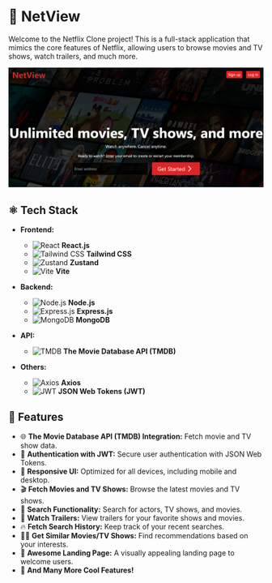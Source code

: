 # 🎥 NetView

Welcome to the Netflix Clone project! This is a full-stack application that mimics the core features of Netflix, allowing users to browse movies and TV shows, watch trailers, and much more.

![NetView](https://github.com/HerbertNtim/netview/blob/main/frontend/public/assets/Screenshot.png)

## ⚛️ Tech Stack

- **Frontend:**
  - ![React](https://img.shields.io/badge/-React-61DAFB?logo=react&logoColor=white&style=flat-square) **React.js**
  - ![Tailwind CSS](https://img.shields.io/badge/-Tailwind%20CSS-38B2AC?logo=tailwind-css&logoColor=white&style=flat-square) **Tailwind CSS**
  - ![Zustand](https://img.shields.io/badge/-Zustand-E24C4B?logoColor=white&style=flat-square) **Zustand**
  - ![Vite](https://img.shields.io/badge/Vite-646CFF?style=for-the-badge&logo=vite&logoColor=white) **Vite**


- **Backend:**
  - ![Node.js](https://img.shields.io/badge/-Node.js-339933?logo=node.js&logoColor=white&style=flat-square) **Node.js**
  - ![Express.js](https://img.shields.io/badge/-Express.js-000000?logo=express&logoColor=white&style=flat-square) **Express.js**
  - ![MongoDB](https://img.shields.io/badge/-MongoDB-47A248?logo=mongodb&logoColor=white&style=flat-square) **MongoDB**

- **API:**
  - ![TMDB](https://img.shields.io/badge/-TMDB-01B4E4?logo=tmdb&logoColor=white&style=flat-square) **The Movie Database API (TMDB)**

- **Others:**
  - ![Axios](https://img.shields.io/badge/-Axios-5A29E4?logo=axios&logoColor=white&style=flat-square) **Axios**
  - ![JWT](https://img.shields.io/badge/-JWT-000000?logo=json-web-tokens&logoColor=white&style=flat-square) **JSON Web Tokens (JWT)**


## 🚀 Features

- 🌐 **The Movie Database API (TMDB) Integration:** Fetch movie and TV show data.
- 🔐 **Authentication with JWT:** Secure user authentication with JSON Web Tokens.
- 📱 **Responsive UI:** Optimized for all devices, including mobile and desktop.
- 🎬 **Fetch Movies and TV Shows:** Browse the latest movies and TV shows.
- 🔎 **Search Functionality:** Search for actors, TV shows, and movies.
- 🎥 **Watch Trailers:** View trailers for your favorite shows and movies.
- 🔥 **Fetch Search History:** Keep track of your recent searches.
- 🐱‍👤 **Get Similar Movies/TV Shows:** Find recommendations based on your interests.
- 💙 **Awesome Landing Page:** A visually appealing landing page to welcome users.
- 🚀 **And Many More Cool Features!**

